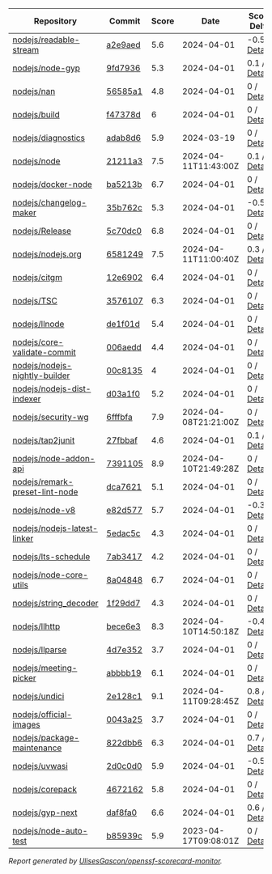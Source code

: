 <!-- OPENSSF-SCORECARD-MONITOR:START -->

| Repository | Commit | Score | Date | Score Delta | Report | StepSecurity |
| -- | -- | -- | -- | -- | -- | -- |
| [nodejs/readable-stream](https://github.com/nodejs/readable-stream) | [a2e9aed](https://github.com/nodejs/readable-stream/commit/a2e9aedf4aeee4a5e4d8efcb175edb67e2817eaa) | 5.6 | 2024-04-01 | -0.5 / [Details](https://kooltheba.github.io/openssf-scorecard-api-visualizer/#/projects/github.com/nodejs/readable-stream/compare/a2e9aedf4aeee4a5e4d8efcb175edb67e2817eaa/a2e9aedf4aeee4a5e4d8efcb175edb67e2817eaa) | [View](https://kooltheba.github.io/openssf-scorecard-api-visualizer/#/projects/github.com/nodejs/readable-stream/commit/a2e9aedf4aeee4a5e4d8efcb175edb67e2817eaa) | [Fix it](https://app.stepsecurity.io/securerepo?repo=nodejs/readable-stream) |
| [nodejs/node-gyp](https://github.com/nodejs/node-gyp) | [9fd7936](https://github.com/nodejs/node-gyp/commit/9fd7936f0d7232a8a79e6a7b6cbfb814d9042b13) | 5.3 | 2024-04-01 | 0.1 / [Details](https://kooltheba.github.io/openssf-scorecard-api-visualizer/#/projects/github.com/nodejs/node-gyp/compare/fbf3fda875e1ef8b298ce306d59ce9d36aec0dbe/9fd7936f0d7232a8a79e6a7b6cbfb814d9042b13) | [View](https://kooltheba.github.io/openssf-scorecard-api-visualizer/#/projects/github.com/nodejs/node-gyp/commit/9fd7936f0d7232a8a79e6a7b6cbfb814d9042b13) | [Fix it](https://app.stepsecurity.io/securerepo?repo=nodejs/node-gyp) |
| [nodejs/nan](https://github.com/nodejs/nan) | [56585a1](https://github.com/nodejs/nan/commit/56585a1cd21f25b4d56168063cedaf0831c63fef) | 4.8 | 2024-04-01 | 0 / [Details](https://kooltheba.github.io/openssf-scorecard-api-visualizer/#/projects/github.com/nodejs/nan/compare/56585a1cd21f25b4d56168063cedaf0831c63fef/56585a1cd21f25b4d56168063cedaf0831c63fef) | [View](https://kooltheba.github.io/openssf-scorecard-api-visualizer/#/projects/github.com/nodejs/nan/commit/56585a1cd21f25b4d56168063cedaf0831c63fef) | [Fix it](https://app.stepsecurity.io/securerepo?repo=nodejs/nan) |
| [nodejs/build](https://github.com/nodejs/build) | [f47378d](https://github.com/nodejs/build/commit/f47378d291414c7737ce357a29c0385411a94a1b) | 6 | 2024-04-01 | 0 / [Details](https://kooltheba.github.io/openssf-scorecard-api-visualizer/#/projects/github.com/nodejs/build/compare/b0675c57520af651b65dc53d5f6971c9f8b240fe/f47378d291414c7737ce357a29c0385411a94a1b) | [View](https://kooltheba.github.io/openssf-scorecard-api-visualizer/#/projects/github.com/nodejs/build/commit/f47378d291414c7737ce357a29c0385411a94a1b) | [Fix it](https://app.stepsecurity.io/securerepo?repo=nodejs/build) |
| [nodejs/diagnostics](https://github.com/nodejs/diagnostics) | [adab8d6](https://github.com/nodejs/diagnostics/commit/adab8d62aca9e47928570c29e7e5908a0f825039) | 5.9 | 2024-03-19 | 0 / [Details](https://kooltheba.github.io/openssf-scorecard-api-visualizer/#/projects/github.com/nodejs/diagnostics/compare/adab8d62aca9e47928570c29e7e5908a0f825039/adab8d62aca9e47928570c29e7e5908a0f825039) | [View](https://kooltheba.github.io/openssf-scorecard-api-visualizer/#/projects/github.com/nodejs/diagnostics/commit/adab8d62aca9e47928570c29e7e5908a0f825039) | [Fix it](https://app.stepsecurity.io/securerepo?repo=nodejs/diagnostics) |
| [nodejs/node](https://github.com/nodejs/node) | [21211a3](https://github.com/nodejs/node/commit/21211a3fa93993b363f25964da5dac3282b3b453) | 7.5 | 2024-04-11T11:43:00Z | 0.1 / [Details](https://kooltheba.github.io/openssf-scorecard-api-visualizer/#/projects/github.com/nodejs/node/compare/3ef7117877667148f876b8e2ca9c730e1e2f6d4d/21211a3fa93993b363f25964da5dac3282b3b453) | [View](https://kooltheba.github.io/openssf-scorecard-api-visualizer/#/projects/github.com/nodejs/node/commit/21211a3fa93993b363f25964da5dac3282b3b453) | [Fix it](https://app.stepsecurity.io/securerepo?repo=nodejs/node) |
| [nodejs/docker-node](https://github.com/nodejs/docker-node) | [ba5213b](https://github.com/nodejs/docker-node/commit/ba5213b4d531d0f9126aaeb41cffdb204ab769ca) | 6.7 | 2024-04-01 | 0 / [Details](https://kooltheba.github.io/openssf-scorecard-api-visualizer/#/projects/github.com/nodejs/docker-node/compare/325606f2b43ff922bc5cda93e36f69184213f80c/ba5213b4d531d0f9126aaeb41cffdb204ab769ca) | [View](https://kooltheba.github.io/openssf-scorecard-api-visualizer/#/projects/github.com/nodejs/docker-node/commit/ba5213b4d531d0f9126aaeb41cffdb204ab769ca) | [Fix it](https://app.stepsecurity.io/securerepo?repo=nodejs/docker-node) |
| [nodejs/changelog-maker](https://github.com/nodejs/changelog-maker) | [35b762c](https://github.com/nodejs/changelog-maker/commit/35b762c78ae5beb7dbe0cacca41717ddb29a3484) | 5.3 | 2024-04-01 | -0.5 / [Details](https://kooltheba.github.io/openssf-scorecard-api-visualizer/#/projects/github.com/nodejs/changelog-maker/compare/35b762c78ae5beb7dbe0cacca41717ddb29a3484/35b762c78ae5beb7dbe0cacca41717ddb29a3484) | [View](https://kooltheba.github.io/openssf-scorecard-api-visualizer/#/projects/github.com/nodejs/changelog-maker/commit/35b762c78ae5beb7dbe0cacca41717ddb29a3484) | [Fix it](https://app.stepsecurity.io/securerepo?repo=nodejs/changelog-maker) |
| [nodejs/Release](https://github.com/nodejs/Release) | [5c70dc0](https://github.com/nodejs/Release/commit/5c70dc0fd800b4db5d87c873a5935bc9cd374b5b) | 6.8 | 2024-04-01 | 0 / [Details](https://kooltheba.github.io/openssf-scorecard-api-visualizer/#/projects/github.com/nodejs/Release/compare/42a1d7c5f3bce8d2efc8d96c7aeb147a173ed396/5c70dc0fd800b4db5d87c873a5935bc9cd374b5b) | [View](https://kooltheba.github.io/openssf-scorecard-api-visualizer/#/projects/github.com/nodejs/Release/commit/5c70dc0fd800b4db5d87c873a5935bc9cd374b5b) | [Fix it](https://app.stepsecurity.io/securerepo?repo=nodejs/Release) |
| [nodejs/nodejs.org](https://github.com/nodejs/nodejs.org) | [6581249](https://github.com/nodejs/nodejs.org/commit/658124980dc616cf60e309e50ff1a55d99ee8819) | 7.5 | 2024-04-11T11:00:40Z | 0.3 / [Details](https://kooltheba.github.io/openssf-scorecard-api-visualizer/#/projects/github.com/nodejs/nodejs.org/compare/19cd9f9a00d69316a5e35338793234a216bb80e2/658124980dc616cf60e309e50ff1a55d99ee8819) | [View](https://kooltheba.github.io/openssf-scorecard-api-visualizer/#/projects/github.com/nodejs/nodejs.org/commit/658124980dc616cf60e309e50ff1a55d99ee8819) | [Fix it](https://app.stepsecurity.io/securerepo?repo=nodejs/nodejs.org) |
| [nodejs/citgm](https://github.com/nodejs/citgm) | [12e6902](https://github.com/nodejs/citgm/commit/12e6902b7a90c42edf60a1f4aa0ef9c19efdfddc) | 6.4 | 2024-04-01 | 0 / [Details](https://kooltheba.github.io/openssf-scorecard-api-visualizer/#/projects/github.com/nodejs/citgm/compare/12e6902b7a90c42edf60a1f4aa0ef9c19efdfddc/12e6902b7a90c42edf60a1f4aa0ef9c19efdfddc) | [View](https://kooltheba.github.io/openssf-scorecard-api-visualizer/#/projects/github.com/nodejs/citgm/commit/12e6902b7a90c42edf60a1f4aa0ef9c19efdfddc) | [Fix it](https://app.stepsecurity.io/securerepo?repo=nodejs/citgm) |
| [nodejs/TSC](https://github.com/nodejs/TSC) | [3576107](https://github.com/nodejs/TSC/commit/35761075676d5f9033ae086eea2251dcd0f63fea) | 6.3 | 2024-04-01 | 0 / [Details](https://kooltheba.github.io/openssf-scorecard-api-visualizer/#/projects/github.com/nodejs/TSC/compare/f505072299b7877243e34c03d992868358f6718e/35761075676d5f9033ae086eea2251dcd0f63fea) | [View](https://kooltheba.github.io/openssf-scorecard-api-visualizer/#/projects/github.com/nodejs/TSC/commit/35761075676d5f9033ae086eea2251dcd0f63fea) | [Fix it](https://app.stepsecurity.io/securerepo?repo=nodejs/TSC) |
| [nodejs/llnode](https://github.com/nodejs/llnode) | [de1f01d](https://github.com/nodejs/llnode/commit/de1f01d70a5c58111dd873d340f898023e4e8fe6) | 5.4 | 2024-04-01 | 0 / [Details](https://kooltheba.github.io/openssf-scorecard-api-visualizer/#/projects/github.com/nodejs/llnode/compare/de1f01d70a5c58111dd873d340f898023e4e8fe6/de1f01d70a5c58111dd873d340f898023e4e8fe6) | [View](https://kooltheba.github.io/openssf-scorecard-api-visualizer/#/projects/github.com/nodejs/llnode/commit/de1f01d70a5c58111dd873d340f898023e4e8fe6) | [Fix it](https://app.stepsecurity.io/securerepo?repo=nodejs/llnode) |
| [nodejs/core-validate-commit](https://github.com/nodejs/core-validate-commit) | [006aedd](https://github.com/nodejs/core-validate-commit/commit/006aedd1c889ebfacdf2c346efd6e6a572cbc5e0) | 4.4 | 2024-04-01 | 0 / [Details](https://kooltheba.github.io/openssf-scorecard-api-visualizer/#/projects/github.com/nodejs/core-validate-commit/compare/006aedd1c889ebfacdf2c346efd6e6a572cbc5e0/006aedd1c889ebfacdf2c346efd6e6a572cbc5e0) | [View](https://kooltheba.github.io/openssf-scorecard-api-visualizer/#/projects/github.com/nodejs/core-validate-commit/commit/006aedd1c889ebfacdf2c346efd6e6a572cbc5e0) | [Fix it](https://app.stepsecurity.io/securerepo?repo=nodejs/core-validate-commit) |
| [nodejs/nodejs-nightly-builder](https://github.com/nodejs/nodejs-nightly-builder) | [00c8135](https://github.com/nodejs/nodejs-nightly-builder/commit/00c8135102b0e272ed1d8950845a5412cc9bc237) | 4 | 2024-04-01 | 0 / [Details](https://kooltheba.github.io/openssf-scorecard-api-visualizer/#/projects/github.com/nodejs/nodejs-nightly-builder/compare/00c8135102b0e272ed1d8950845a5412cc9bc237/00c8135102b0e272ed1d8950845a5412cc9bc237) | [View](https://kooltheba.github.io/openssf-scorecard-api-visualizer/#/projects/github.com/nodejs/nodejs-nightly-builder/commit/00c8135102b0e272ed1d8950845a5412cc9bc237) | [Fix it](https://app.stepsecurity.io/securerepo?repo=nodejs/nodejs-nightly-builder) |
| [nodejs/nodejs-dist-indexer](https://github.com/nodejs/nodejs-dist-indexer) | [d03a1f0](https://github.com/nodejs/nodejs-dist-indexer/commit/d03a1f0d36af7cd1ffd8d2ce7fb622e788177f43) | 5.2 | 2024-04-01 | 0 / [Details](https://kooltheba.github.io/openssf-scorecard-api-visualizer/#/projects/github.com/nodejs/nodejs-dist-indexer/compare/d03a1f0d36af7cd1ffd8d2ce7fb622e788177f43/d03a1f0d36af7cd1ffd8d2ce7fb622e788177f43) | [View](https://kooltheba.github.io/openssf-scorecard-api-visualizer/#/projects/github.com/nodejs/nodejs-dist-indexer/commit/d03a1f0d36af7cd1ffd8d2ce7fb622e788177f43) | [Fix it](https://app.stepsecurity.io/securerepo?repo=nodejs/nodejs-dist-indexer) |
| [nodejs/security-wg](https://github.com/nodejs/security-wg) | [6fffbfa](https://github.com/nodejs/security-wg/commit/6fffbfa0be88bd950b46e67fb491e05f5b1097e9) | 7.9 | 2024-04-08T21:21:00Z | 0 / [Details](https://kooltheba.github.io/openssf-scorecard-api-visualizer/#/projects/github.com/nodejs/security-wg/compare/a2b189b1e0f42b76f68fcfac8fc81515fdd7bb21/6fffbfa0be88bd950b46e67fb491e05f5b1097e9) | [View](https://kooltheba.github.io/openssf-scorecard-api-visualizer/#/projects/github.com/nodejs/security-wg/commit/6fffbfa0be88bd950b46e67fb491e05f5b1097e9) | [Fix it](https://app.stepsecurity.io/securerepo?repo=nodejs/security-wg) |
| [nodejs/tap2junit](https://github.com/nodejs/tap2junit) | [27fbbaf](https://github.com/nodejs/tap2junit/commit/27fbbaf5f45c0f8b206589331a52a8f71e61d5ce) | 4.6 | 2024-04-01 | 0.1 / [Details](https://kooltheba.github.io/openssf-scorecard-api-visualizer/#/projects/github.com/nodejs/tap2junit/compare/5f90621a6f3c1b303d17db1d802d13cb60ea5fac/27fbbaf5f45c0f8b206589331a52a8f71e61d5ce) | [View](https://kooltheba.github.io/openssf-scorecard-api-visualizer/#/projects/github.com/nodejs/tap2junit/commit/27fbbaf5f45c0f8b206589331a52a8f71e61d5ce) | [Fix it](https://app.stepsecurity.io/securerepo?repo=nodejs/tap2junit) |
| [nodejs/node-addon-api](https://github.com/nodejs/node-addon-api) | [7391105](https://github.com/nodejs/node-addon-api/commit/739110516d22cf78abfc34fc1692be8c46abf6d6) | 8.9 | 2024-04-10T21:49:28Z | 0 / [Details](https://kooltheba.github.io/openssf-scorecard-api-visualizer/#/projects/github.com/nodejs/node-addon-api/compare/7e1aa06132558fcc3de4ef5f4f6b84ff10c32502/739110516d22cf78abfc34fc1692be8c46abf6d6) | [View](https://kooltheba.github.io/openssf-scorecard-api-visualizer/#/projects/github.com/nodejs/node-addon-api/commit/739110516d22cf78abfc34fc1692be8c46abf6d6) | [Fix it](https://app.stepsecurity.io/securerepo?repo=nodejs/node-addon-api) |
| [nodejs/remark-preset-lint-node](https://github.com/nodejs/remark-preset-lint-node) | [dca7621](https://github.com/nodejs/remark-preset-lint-node/commit/dca7621a4684c10273227187745919a7f90822bf) | 5.1 | 2024-04-01 | 0 / [Details](https://kooltheba.github.io/openssf-scorecard-api-visualizer/#/projects/github.com/nodejs/remark-preset-lint-node/compare/818f2de173d921eb0b78f43fe6cce1921a93e26d/dca7621a4684c10273227187745919a7f90822bf) | [View](https://kooltheba.github.io/openssf-scorecard-api-visualizer/#/projects/github.com/nodejs/remark-preset-lint-node/commit/dca7621a4684c10273227187745919a7f90822bf) | [Fix it](https://app.stepsecurity.io/securerepo?repo=nodejs/remark-preset-lint-node) |
| [nodejs/node-v8](https://github.com/nodejs/node-v8) | [e82d577](https://github.com/nodejs/node-v8/commit/e82d577cdc34e19a65d919975b7ba35f2b9bc915) | 5.7 | 2024-04-01 | -0.3 / [Details](https://kooltheba.github.io/openssf-scorecard-api-visualizer/#/projects/github.com/nodejs/node-v8/compare/7bd3de874e9304f445ce349300575562698dfcd9/e82d577cdc34e19a65d919975b7ba35f2b9bc915) | [View](https://kooltheba.github.io/openssf-scorecard-api-visualizer/#/projects/github.com/nodejs/node-v8/commit/e82d577cdc34e19a65d919975b7ba35f2b9bc915) | [Fix it](https://app.stepsecurity.io/securerepo?repo=nodejs/node-v8) |
| [nodejs/nodejs-latest-linker](https://github.com/nodejs/nodejs-latest-linker) | [5edac5c](https://github.com/nodejs/nodejs-latest-linker/commit/5edac5c47c6b3f619bff3e51996dd18796f92c71) | 4.3 | 2024-04-01 | 0 / [Details](https://kooltheba.github.io/openssf-scorecard-api-visualizer/#/projects/github.com/nodejs/nodejs-latest-linker/compare/5edac5c47c6b3f619bff3e51996dd18796f92c71/5edac5c47c6b3f619bff3e51996dd18796f92c71) | [View](https://kooltheba.github.io/openssf-scorecard-api-visualizer/#/projects/github.com/nodejs/nodejs-latest-linker/commit/5edac5c47c6b3f619bff3e51996dd18796f92c71) | [Fix it](https://app.stepsecurity.io/securerepo?repo=nodejs/nodejs-latest-linker) |
| [nodejs/lts-schedule](https://github.com/nodejs/lts-schedule) | [7ab3417](https://github.com/nodejs/lts-schedule/commit/7ab3417749715bd6665eb840da54a5bea696ecc0) | 4.2 | 2024-04-01 | 0 / [Details](https://kooltheba.github.io/openssf-scorecard-api-visualizer/#/projects/github.com/nodejs/lts-schedule/compare/7ab3417749715bd6665eb840da54a5bea696ecc0/7ab3417749715bd6665eb840da54a5bea696ecc0) | [View](https://kooltheba.github.io/openssf-scorecard-api-visualizer/#/projects/github.com/nodejs/lts-schedule/commit/7ab3417749715bd6665eb840da54a5bea696ecc0) | [Fix it](https://app.stepsecurity.io/securerepo?repo=nodejs/lts-schedule) |
| [nodejs/node-core-utils](https://github.com/nodejs/node-core-utils) | [8a04848](https://github.com/nodejs/node-core-utils/commit/8a048483b23c509e2d12afd1b1975f23fd647046) | 6.7 | 2024-04-01 | 0 / [Details](https://kooltheba.github.io/openssf-scorecard-api-visualizer/#/projects/github.com/nodejs/node-core-utils/compare/da8727a0fae7b2f9aba62eb04076c3a1fded0b13/8a048483b23c509e2d12afd1b1975f23fd647046) | [View](https://kooltheba.github.io/openssf-scorecard-api-visualizer/#/projects/github.com/nodejs/node-core-utils/commit/8a048483b23c509e2d12afd1b1975f23fd647046) | [Fix it](https://app.stepsecurity.io/securerepo?repo=nodejs/node-core-utils) |
| [nodejs/string_decoder](https://github.com/nodejs/string_decoder) | [1f29dd7](https://github.com/nodejs/string_decoder/commit/1f29dd715a6c829da89e869af7dafc231c20ed9f) | 4.3 | 2024-04-01 | 0 / [Details](https://kooltheba.github.io/openssf-scorecard-api-visualizer/#/projects/github.com/nodejs/string_decoder/compare/1f29dd715a6c829da89e869af7dafc231c20ed9f/1f29dd715a6c829da89e869af7dafc231c20ed9f) | [View](https://kooltheba.github.io/openssf-scorecard-api-visualizer/#/projects/github.com/nodejs/string_decoder/commit/1f29dd715a6c829da89e869af7dafc231c20ed9f) | [Fix it](https://app.stepsecurity.io/securerepo?repo=nodejs/string_decoder) |
| [nodejs/llhttp](https://github.com/nodejs/llhttp) | [bece6e3](https://github.com/nodejs/llhttp/commit/bece6e35d612f4c097afcbb68542432161da00b0) | 8.3 | 2024-04-10T14:50:18Z | -0.4 / [Details](https://kooltheba.github.io/openssf-scorecard-api-visualizer/#/projects/github.com/nodejs/llhttp/compare/48588093ca4219b5f689acfc9ebea9e4c8c37663/bece6e35d612f4c097afcbb68542432161da00b0) | [View](https://kooltheba.github.io/openssf-scorecard-api-visualizer/#/projects/github.com/nodejs/llhttp/commit/bece6e35d612f4c097afcbb68542432161da00b0) | [Fix it](https://app.stepsecurity.io/securerepo?repo=nodejs/llhttp) |
| [nodejs/llparse](https://github.com/nodejs/llparse) | [4d7e352](https://github.com/nodejs/llparse/commit/4d7e35267870b576f41112f6f720f4a1009b10b8) | 3.7 | 2024-04-01 | 0 / [Details](https://kooltheba.github.io/openssf-scorecard-api-visualizer/#/projects/github.com/nodejs/llparse/compare/4d7e35267870b576f41112f6f720f4a1009b10b8/4d7e35267870b576f41112f6f720f4a1009b10b8) | [View](https://kooltheba.github.io/openssf-scorecard-api-visualizer/#/projects/github.com/nodejs/llparse/commit/4d7e35267870b576f41112f6f720f4a1009b10b8) | [Fix it](https://app.stepsecurity.io/securerepo?repo=nodejs/llparse) |
| [nodejs/meeting-picker](https://github.com/nodejs/meeting-picker) | [abbbb19](https://github.com/nodejs/meeting-picker/commit/abbbb19c424df9e61effacf02fa7b213dc758b4a) | 6.1 | 2024-04-01 | 0 / [Details](https://kooltheba.github.io/openssf-scorecard-api-visualizer/#/projects/github.com/nodejs/meeting-picker/compare/956fbd94f117d1c3c6d22872b5936438bbfed16d/abbbb19c424df9e61effacf02fa7b213dc758b4a) | [View](https://kooltheba.github.io/openssf-scorecard-api-visualizer/#/projects/github.com/nodejs/meeting-picker/commit/abbbb19c424df9e61effacf02fa7b213dc758b4a) | [Fix it](https://app.stepsecurity.io/securerepo?repo=nodejs/meeting-picker) |
| [nodejs/undici](https://github.com/nodejs/undici) | [2e128c1](https://github.com/nodejs/undici/commit/2e128c1b588ceff4794b4d0bc5241b7914a9b61e) | 9.1 | 2024-04-11T09:28:45Z | 0.8 / [Details](https://kooltheba.github.io/openssf-scorecard-api-visualizer/#/projects/github.com/nodejs/undici/compare/dae31826560112ccf1244172e398fc7d2fce075d/2e128c1b588ceff4794b4d0bc5241b7914a9b61e) | [View](https://kooltheba.github.io/openssf-scorecard-api-visualizer/#/projects/github.com/nodejs/undici/commit/2e128c1b588ceff4794b4d0bc5241b7914a9b61e) | [Fix it](https://app.stepsecurity.io/securerepo?repo=nodejs/undici) |
| [nodejs/official-images](https://github.com/nodejs/official-images) | [0043a25](https://github.com/nodejs/official-images/commit/0043a2597f764b1c0374abd06c57d496d6cc8ffd) | 3.7 | 2024-04-01 | 0 / [Details](https://kooltheba.github.io/openssf-scorecard-api-visualizer/#/projects/github.com/nodejs/official-images/compare/0043a2597f764b1c0374abd06c57d496d6cc8ffd/0043a2597f764b1c0374abd06c57d496d6cc8ffd) | [View](https://kooltheba.github.io/openssf-scorecard-api-visualizer/#/projects/github.com/nodejs/official-images/commit/0043a2597f764b1c0374abd06c57d496d6cc8ffd) | [Fix it](https://app.stepsecurity.io/securerepo?repo=nodejs/official-images) |
| [nodejs/package-maintenance](https://github.com/nodejs/package-maintenance) | [822dbb6](https://github.com/nodejs/package-maintenance/commit/822dbb68637d46ec26393bf2fe31f4f48884b03f) | 6.3 | 2024-04-01 | 0.7 / [Details](https://kooltheba.github.io/openssf-scorecard-api-visualizer/#/projects/github.com/nodejs/package-maintenance/compare/d99a3f53df29dd7a98f27d04505d3e1ec28b3284/822dbb68637d46ec26393bf2fe31f4f48884b03f) | [View](https://kooltheba.github.io/openssf-scorecard-api-visualizer/#/projects/github.com/nodejs/package-maintenance/commit/822dbb68637d46ec26393bf2fe31f4f48884b03f) | [Fix it](https://app.stepsecurity.io/securerepo?repo=nodejs/package-maintenance) |
| [nodejs/uvwasi](https://github.com/nodejs/uvwasi) | [2d0c0d0](https://github.com/nodejs/uvwasi/commit/2d0c0d019009e0bf85ee0e519c64f1109025f459) | 5.9 | 2024-04-01 | -0.5 / [Details](https://kooltheba.github.io/openssf-scorecard-api-visualizer/#/projects/github.com/nodejs/uvwasi/compare/2d0c0d019009e0bf85ee0e519c64f1109025f459/2d0c0d019009e0bf85ee0e519c64f1109025f459) | [View](https://kooltheba.github.io/openssf-scorecard-api-visualizer/#/projects/github.com/nodejs/uvwasi/commit/2d0c0d019009e0bf85ee0e519c64f1109025f459) | [Fix it](https://app.stepsecurity.io/securerepo?repo=nodejs/uvwasi) |
| [nodejs/corepack](https://github.com/nodejs/corepack) | [4672162](https://github.com/nodejs/corepack/commit/467216281e1719a739d0eeea370b335adfb37b8d) | 5.8 | 2024-04-01 | 0 / [Details](https://kooltheba.github.io/openssf-scorecard-api-visualizer/#/projects/github.com/nodejs/corepack/compare/a3e3e97369dbcdaa2ed6c6ad7c0233ee0a70f221/467216281e1719a739d0eeea370b335adfb37b8d) | [View](https://kooltheba.github.io/openssf-scorecard-api-visualizer/#/projects/github.com/nodejs/corepack/commit/467216281e1719a739d0eeea370b335adfb37b8d) | [Fix it](https://app.stepsecurity.io/securerepo?repo=nodejs/corepack) |
| [nodejs/gyp-next](https://github.com/nodejs/gyp-next) | [daf8fa0](https://github.com/nodejs/gyp-next/commit/daf8fa08402c8db9b656d84f35e5fa3090f11ec0) | 6.6 | 2024-04-01 | 0.6 / [Details](https://kooltheba.github.io/openssf-scorecard-api-visualizer/#/projects/github.com/nodejs/gyp-next/compare/5f678104d82b62c2d213cc6c98173a36d32bda16/daf8fa08402c8db9b656d84f35e5fa3090f11ec0) | [View](https://kooltheba.github.io/openssf-scorecard-api-visualizer/#/projects/github.com/nodejs/gyp-next/commit/daf8fa08402c8db9b656d84f35e5fa3090f11ec0) | [Fix it](https://app.stepsecurity.io/securerepo?repo=nodejs/gyp-next) |
| [nodejs/node-auto-test](https://github.com/nodejs/node-auto-test) | [b85939c](https://github.com/nodejs/node-auto-test/commit/b85939c0dc88670c1d3fbed36b5aba01e2c3f4c7) | 5.9 | 2023-04-17T09:08:01Z | 0 / [Details](https://kooltheba.github.io/openssf-scorecard-api-visualizer/#/projects/github.com/nodejs/node-auto-test/compare/b85939c0dc88670c1d3fbed36b5aba01e2c3f4c7/b85939c0dc88670c1d3fbed36b5aba01e2c3f4c7) | [View](https://kooltheba.github.io/openssf-scorecard-api-visualizer/#/projects/github.com/nodejs/node-auto-test/commit/b85939c0dc88670c1d3fbed36b5aba01e2c3f4c7) | [Fix it](https://app.stepsecurity.io/securerepo?repo=nodejs/node-auto-test) |

_Report generated by [UlisesGascon/openssf-scorecard-monitor](https://github.com/UlisesGascon/openssf-scorecard-monitor)._
<!-- OPENSSF-SCORECARD-MONITOR:END -->
